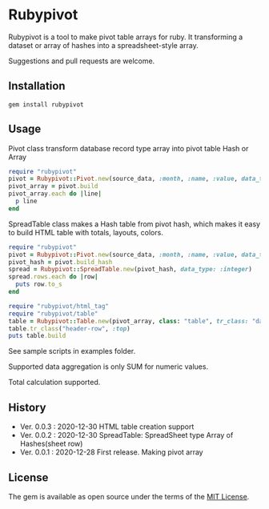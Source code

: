 # Rubypivot

Rubypivot is a tool to make pivot table arrays for ruby.
It transforming a dataset or array of hashes into a spreadsheet-style array.

Suggestions and pull requests are welcome.

## Installation

```
gem install rubypivot
```

## Usage

Pivot class transform database record type array into pivot table Hash or Array

```ruby
require "rubypivot"
pivot = Rubypivot::Pivot.new(source_data, :month, :name, :value, data_type: :integer)
pivot_array = pivot.build
pivot_array.each do |line|
  p line
end
```

SpreadTable class makes a Hash table from pivot hash, which makes it easy to build HTML table with totals, layouts, colors.

```ruby
require "rubypivot"
pivot = Rubypivot::Pivot.new(source_data, :month, :name, :value, data_type: :integer)
pivot_hash = pivot.build_hash
spread = Rubypivot::SpreadTable.new(pivot_hash, data_type: :integer)
spread.rows.each do |row|
  puts row.to_s
end
```


```ruby
require "rubypivot/html_tag"
require "rubypivot/table"
table = Rubypivot::Table.new(pivot_array, class: "table", tr_class: "data-row")
table.tr_class("header-row", :top)
puts table.build

```


See sample scripts in examples folder.

Supported data aggregation is only SUM for numeric values.

Total calculation supported.


## History

- Ver. 0.0.3 : 2020-12-30 HTML table creation support
- Ver. 0.0.2 : 2020-12-30 SpreadTable: SpreadSheet type Array of Hashes(sheet row)
- Ver. 0.0.1 : 2020-12-28 First release. Making pivot array

## License

The gem is available as open source under the terms of the [MIT License](https://opensource.org/licenses/MIT).

